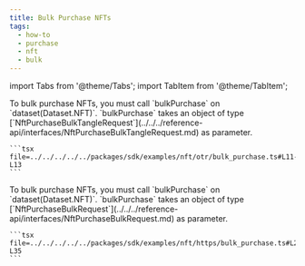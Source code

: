 ```yaml
---
title: Bulk Purchase NFTs
tags:
  - how-to
  - purchase
  - nft
  - bulk
---
```


import Tabs from '@theme/Tabs';
import TabItem from '@theme/TabItem';

<Tabs>
  <TabItem value="otr" label="OTR">
    To bulk purchase NFTs, you must call `bulkPurchase` on `dataset(Dataset.NFT)`.
    `bulkPurchase` takes an object of type [`NftPurchaseBulkTangleRequest`](../../../reference-api/interfaces/NftPurchaseBulkTangleRequest.md) as parameter.

    ```tsx file=../../../../../packages/sdk/examples/nft/otr/bulk_purchase.ts#L11-L13
    ```
  </TabItem>  
  <TabItem value="https" label="HTTPS">
    To bulk purchase NFTs, you must call `bulkPurchase` on `dataset(Dataset.NFT)`.
    `bulkPurchase` takes an object of type [`NftPurchaseBulkRequest`](../../../reference-api/interfaces/NftPurchaseBulkRequest.md) as parameter.

    ```tsx file=../../../../../packages/sdk/examples/nft/https/bulk_purchase.ts#L22-L35
    ```
  </TabItem>
</Tabs>
